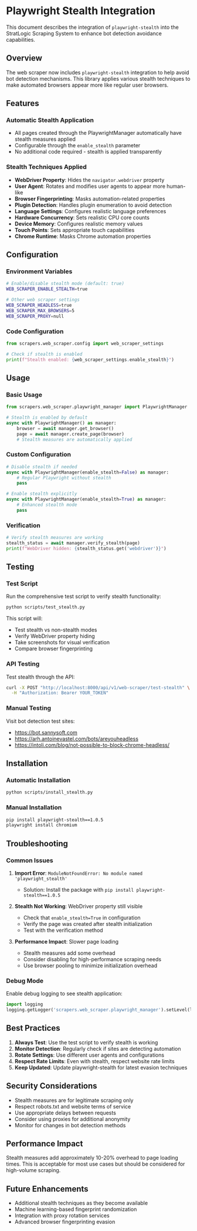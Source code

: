 # Playwright Stealth Integration

This document describes the integration of `playwright-stealth` into the StratLogic Scraping System to enhance bot detection avoidance capabilities.

## Overview

The web scraper now includes `playwright-stealth` integration to help avoid bot detection mechanisms. This library applies various stealth techniques to make automated browsers appear more like regular user browsers.

## Features

### Automatic Stealth Application
- All pages created through the PlaywrightManager automatically have stealth measures applied
- Configurable through the `enable_stealth` parameter
- No additional code required - stealth is applied transparently

### Stealth Techniques Applied
- **WebDriver Property**: Hides the `navigator.webdriver` property
- **User Agent**: Rotates and modifies user agents to appear more human-like
- **Browser Fingerprinting**: Masks automation-related properties
- **Plugin Detection**: Handles plugin enumeration to avoid detection
- **Language Settings**: Configures realistic language preferences
- **Hardware Concurrency**: Sets realistic CPU core counts
- **Device Memory**: Configures realistic memory values
- **Touch Points**: Sets appropriate touch capabilities
- **Chrome Runtime**: Masks Chrome automation properties

## Configuration

### Environment Variables
```bash
# Enable/disable stealth mode (default: true)
WEB_SCRAPER_ENABLE_STEALTH=true

# Other web scraper settings
WEB_SCRAPER_HEADLESS=true
WEB_SCRAPER_MAX_BROWSERS=5
WEB_SCRAPER_PROXY=null
```

### Code Configuration
```python
from scrapers.web_scraper.config import web_scraper_settings

# Check if stealth is enabled
print(f"Stealth enabled: {web_scraper_settings.enable_stealth}")
```

## Usage

### Basic Usage
```python
from scrapers.web_scraper.playwright_manager import PlaywrightManager

# Stealth is enabled by default
async with PlaywrightManager() as manager:
    browser = await manager.get_browser()
    page = await manager.create_page(browser)
    # Stealth measures are automatically applied
```

### Custom Configuration
```python
# Disable stealth if needed
async with PlaywrightManager(enable_stealth=False) as manager:
    # Regular Playwright without stealth
    pass

# Enable stealth explicitly
async with PlaywrightManager(enable_stealth=True) as manager:
    # Enhanced stealth mode
    pass
```

### Verification
```python
# Verify stealth measures are working
stealth_status = await manager.verify_stealth(page)
print(f"WebDriver hidden: {stealth_status.get('webdriver')}")
```

## Testing

### Test Script
Run the comprehensive test script to verify stealth functionality:

```bash
python scripts/test_stealth.py
```

This script will:
- Test stealth vs non-stealth modes
- Verify WebDriver property hiding
- Take screenshots for visual verification
- Compare browser fingerprinting

### API Testing
Test stealth through the API:

```bash
curl -X POST "http://localhost:8000/api/v1/web-scraper/test-stealth" \
  -H "Authorization: Bearer YOUR_TOKEN"
```

### Manual Testing
Visit bot detection test sites:
- https://bot.sannysoft.com
- https://arh.antoinevastel.com/bots/areyouheadless
- https://intoli.com/blog/not-possible-to-block-chrome-headless/

## Installation

### Automatic Installation
```bash
python scripts/install_stealth.py
```

### Manual Installation
```bash
pip install playwright-stealth==1.0.5
playwright install chromium
```

## Troubleshooting

### Common Issues

1. **Import Error**: `ModuleNotFoundError: No module named 'playwright_stealth'`
   - Solution: Install the package with `pip install playwright-stealth==1.0.5`

2. **Stealth Not Working**: WebDriver property still visible
   - Check that `enable_stealth=True` in configuration
   - Verify the page was created after stealth initialization
   - Test with the verification method

3. **Performance Impact**: Slower page loading
   - Stealth measures add some overhead
   - Consider disabling for high-performance scraping needs
   - Use browser pooling to minimize initialization overhead

### Debug Mode
Enable debug logging to see stealth application:

```python
import logging
logging.getLogger('scrapers.web_scraper.playwright_manager').setLevel(logging.DEBUG)
```

## Best Practices

1. **Always Test**: Use the test script to verify stealth is working
2. **Monitor Detection**: Regularly check if sites are detecting automation
3. **Rotate Settings**: Use different user agents and configurations
4. **Respect Rate Limits**: Even with stealth, respect website rate limits
5. **Keep Updated**: Update playwright-stealth for latest evasion techniques

## Security Considerations

- Stealth measures are for legitimate scraping only
- Respect robots.txt and website terms of service
- Use appropriate delays between requests
- Consider using proxies for additional anonymity
- Monitor for changes in bot detection methods

## Performance Impact

Stealth measures add approximately 10-20% overhead to page loading times. This is acceptable for most use cases but should be considered for high-volume scraping.

## Future Enhancements

- Additional stealth techniques as they become available
- Machine learning-based fingerprint randomization
- Integration with proxy rotation services
- Advanced browser fingerprinting evasion
